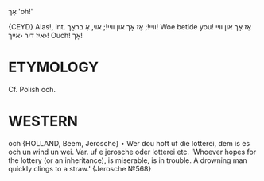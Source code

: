 אָך
'oh!'

{CEYD}
Alas!, int.	װײ!; אַז אָך און װײ!; אױ, אַ בראָך!
Woe betide you!	אַז אָך און װײ איז דיר ‹אײַך›!
Ouch!	אָך!

ETYMOLOGY
===========
Cf. Polish och.

WESTERN
========

och {HOLLAND, Beem, Jerosche}
	•	Wer dou hoft uf die lotterei, dem is es och un wind un wei. Var. uf e jerosche oder lotterei etc. 'Whoever hopes for the lottery (or an inheritance), is miserable, is in trouble. A drowning man quickly clings to a straw.' {Jerosche №568}